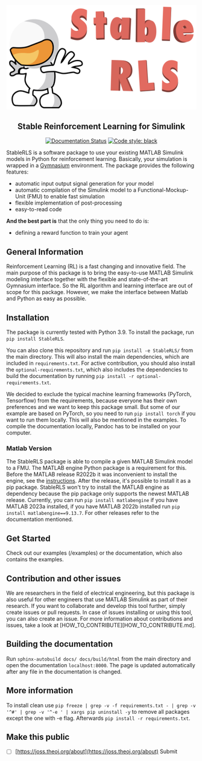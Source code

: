 ![](src/icon.png)

<h2 align="center">Stable Reinforcement Learning for Simulink</h2>

<p align="center">
<a href="https://stablerls.readthedocs.io/en/latest/?badge=latest"><img alt="Documentation Status" src="https://readthedocs.org/projects/stablerls/badge/?version=latest"></a>
<a href="https://github.com/psf/black"><img alt="Code style: black" src="https://img.shields.io/badge/code%20style-black-000000.svg"></a>
</p>


StableRLS is a software package to use your existing MATLAB Simulink models in Python for reinforcement learning. Basically, your simulation is wrapped in a [Gymnasium](https://gymnasium.farama.org/) environment. The package provides the following features:
- automatic input output signal generation for your model
- automatic compilation of the Simulink model to a Functional-Mockup-Unit (FMU) to enable fast simulation
- flexible implementation of post-processing
- easy-to-read code

**And the best part is** that the only thing you need to do is:
- defining a reward function to train your agent


## General Information
Reinforcement Learning (RL) is a fast changing and innovative field. The main purpose of this package is to bring the easy-to-use MATLAB Simulink modeling interface together with the flexible and state-of-the-art Gymnasium interface. So the RL algorithm and learning interface are out of scope for this package. However, we make the interface between Matlab and Python as easy as possible.

## Installation
The package is currently tested with Python 3.9.
To install the package, run `pip install StableRLS`.

You can also clone this repository and run `pip install -e StableRLS/` from the main directory. This will also install the main dependencies, which are included in `requirements.txt`. For active contribution, you should also install the `optional-requirements.txt`, which also includes the dependencies to build the documentation by running `pip install -r optional-requirements.txt`.

We decided to exclude the typical machine learning frameworks (PyTorch, Tensorflow) from the requirements, because everyone has their own preferences and we want to keep this package small. But some of our example are based on PyTorch, so you need to run `pip install torch` if you want to run them locally. This will also be mentioned in the examples. To compile the documentation locally, Pandoc has to be installed on your computer.


### Matlab Version
The StableRLS package is able to compile a given MATLAB Simulink model to a FMU. The MATLAB engine Python package is a requirement for this. Before the MATLAB release R2022b it was inconvenient to install the engine, see the [instructions](https://de.mathworks.com/help/matlab/matlab_external/install-the-matlab-engine-for-python.html). After the release, it's possible to install it as a pip package. StableRLS won't try to install the MATLAB engine as dependency because the pip package only supports the newest MATLAB release. Currently, you can run `pip install matlabengine` if you have MATLAB 2023a installed, if you have MATLAB 2022b installed run `pip install matlabengine==9.13.7`. For other releases refer to the documentation mentioned.

## Get Started
Check out our examples (/examples) or the documentation, which also contains the examples.

## Contribution and other issues
We are researchers in the field of electrical engineering, but this package is also useful for other engineers that use MATLAB Simulink as part of their research. If you want to collaborate and develop this tool further, simply create issues or pull requests.
In case of issues installing or using this tool, you can also create an issue. For more information about contributions and issues, take a look at [HOW_TO_CONTRIBUTE][HOW_TO_CONTRIBUTE.md].

## Building the documentation
Run `sphinx-autobuild docs/ docs/build/html` from the main directory and open the documentation `localhost:8000`. The page is updated automatically after any file in the documentation is changed.

## More information
To install clean use `pip freeze | grep -v -f requirements.txt - | grep -v '^#' | grep -v '^-e ' | xargs pip uninstall -y` to remove all packages except the one with -e flag. Afterwards `pip install -r requirements.txt`. 

## Make this public
- [ ] [https://joss.theoj.org/about](https://joss.theoj.org/about) Submit